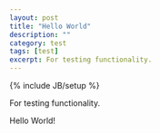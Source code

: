 ```yaml
---
layout: post
title: "Hello World"
description: ""
category: test
tags: [test]
excerpt: For testing functionality.
---
```

{% include JB/setup %}

For testing functionality.

Hello World!

